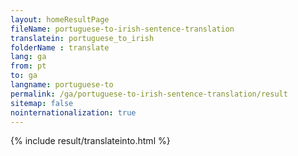 ```yaml
---
layout: homeResultPage
fileName: portuguese-to-irish-sentence-translation
translatein: portuguese_to_irish
folderName : translate
lang: ga
from: pt
to: ga
langname: portuguese-to
permalink: /ga/portuguese-to-irish-sentence-translation/result
sitemap: false
nointernationalization: true
---
```

{% include result/translateinto.html %}

<script src="/js/result/translation.js" data-foldername="{{page.folderName}}" data-lang="{{page.lang}}"></script>
